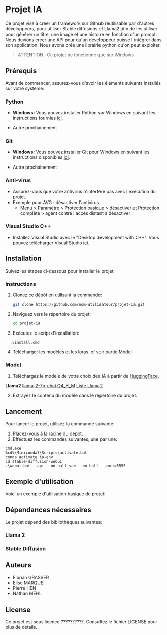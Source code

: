 # Projet IA
Ce projet vise à créer un framework sur Github réutilisable par d'autres développeurs, pour utiliser Stable diffusions et Llama2 afin de les utiliser pour générer un titre, une image et une histoire en fonction d'un prompt.
Nous devions créer une API pour qu'un développeur puisse l'intégrer dans son application.
Nous avons créé une librairie python qu'on peut exploiter.

> ATTENTION : Ce projet ne fonctionne que sur Windows


## Prérequis

Avant de commencer, assurez-vous d'avoir les éléments suivants installés sur votre système:

### Python

- **Windows:**
  Vous pouvez installer Python sur Windows en suivant les instructions fournies [ici](https://kinsta.com/fr/base-de-connaissances/installer-python/#windows-1).

- Autre prochainement

### Git

- **Windows:**
  Vous pouvez installer Git pour Windows en suivant les instructions disponibles [ici](https://gitforwindows.org/).

- Autre prochainement

### Anti-virus

- Assurez-vous que votre antivirus n'interfère pas avec l'exécution du projet.
- Exemple pour AVG : désactiver l'antivirus
    - Menu > Paramètre > Protection basique > désactiver et Protection complète > agent contre l'accès distant à désactiver

### Visual Studio C++

- Installez Visual Studio avec le "Desktop development with C++". Vous pouvez télécharger Visual Studio [ici](https://visualstudio.microsoft.com/fr/vs/community/).


## Installation

Suivez les étapes ci-dessous pour installer le projet:

### Instructions

1. Clonez ce dépôt en utilisant la commande:
   ```bash
   git clone https://github.com/nom-utilisateur/projet-ia.git
   ```

2. Naviguez vers le répertoire du projet:
   ```bash
   cd projet-ia
   ```

3. Exécutez le script d'installation:
```
  .\install.cmd
```
4. Télécharger les modèles et les loras.
cf voir partie Model

### Model

1. Téléchargez le modèle de votre choix des IA à partir de [HuggingFace](https://huggingface.co).

**Llama2**
[llama-2-7b-chat.Q4_K_M](https://huggingface.co/TheBloke/Llama-2-7B-Chat-GGUF/blob/main/llama-2-7b-chat.Q4_K_M.gguf)
[Liste Llama2](https://huggingface.co/TheBloke/Llama-2-7B-Chat-GGUF)


2. Extrayez le contenu du modèle dans le répertoire du projet.


## Lancement

Pour lancer le projet, utilisez la commande suivante:

1. Placez-vous à la racine du dépôt.
2. Effectuez les commandes suivantes, une par une:
  ```
  cmd.exe
  %cd%\Miniconda3\Scripts\activate.bat
  conda activate ia-env
  cd stable-diffusion-webui
  .\webui.bat --api --no-half-vae --no-half --port=5555
  ```



## Exemple d'utilisation

Voici un exemple d'utilisation basique du projet:



## Dépendances nécessaires

Le projet dépend des bibliothèques suivantes:

### Llama 2



### Stable Diffusion



## Auteurs

- Florian GRASSER
- Elise MARQUE
- Pierre HEN
- Nathan MEHL

## License

Ce projet est sous licence ??????????. Consultez le fichier LICENSE pour plus de détails.